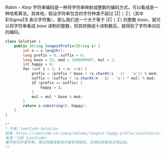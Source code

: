 $Rabin-Karp$ 字符串编码是一种将字符串映射成整数的编码方式，可以看成是一种哈希算法。具体地，假设字符串包含的字符种类不超过 $|\Sigma|∣Σ∣$（其中 $\SigmaΣ$ 表示字符集），那么我们选一个大于等于 $|\Sigma|∣Σ∣$ 的整数 $\textit{base}$，就可以将字符串看成 $\textit{base}$ 进制的整数，将其转换成十进制数后，就得到了字符串对应的编码。



```java
class Solution {
    public String longestPrefix(String s) {
        int n = s.length();
        long prefix = 0, suffix = 0;
        long base = 31, mod = 1000000007, mul = 1;
        int happy = 0;
        for (int i = 1; i < n; ++i) {
            prefix = (prefix * base + (s.charAt(i - 1) - 'a')) % mod;
            suffix = (suffix + (s.charAt(n - i) - 'a') * mul) % mod;
            if (prefix == suffix) {
                happy = i;
            }
            mul = mul * base % mod;
        }
        return s.substring(0, happy);
    }
}

/*
* 作者：LeetCode-Solution
链接：https://leetcode-cn.com/problems/longest-happy-prefix/solution/zui-chang-kuai-le-qian-zhui-by-leetcode-solution/
来源：力扣（LeetCode）
著作权归作者所有。商业转载请联系作者获得授权，非商业转载请注明出处。
*/
```

